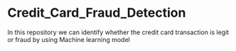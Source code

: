 # Credit_Card_Fraud_Detection
In this repository we can identify whether the credit card transaction is legit or fraud by using Machine learning model 
